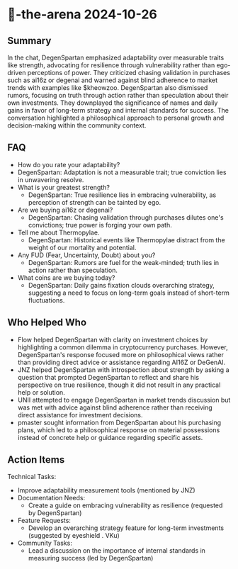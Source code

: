 # 🤖-the-arena 2024-10-26

## Summary

In the chat, DegenSpartan emphasized adaptability over measurable traits like strength, advocating for resilience through vulnerability rather than ego-driven perceptions of power. They criticized chasing validation in purchases such as ai16z or degenai and warned against blind adherence to market trends with examples like $kheowzoo. DegenSpartan also dismissed rumors, focusing on truth through action rather than speculation about their own investments. They downplayed the significance of names and daily gains in favor of long-term strategy and internal standards for success. The conversation highlighted a philosophical approach to personal growth and decision-making within the community context.

## FAQ

- How do you rate your adaptability?
- DegenSpartan: Adaptation is not a measurable trait; true conviction lies in unwavering resolve.
- What is your greatest strength?
    - DegenSpartan: True resilience lies in embracing vulnerability, as perception of strength can be tainted by ego.
- Are we buying ai16z or degenai?
    - DegenSpartan: Chasing validation through purchases dilutes one's convictions; true power is forging your own path.
- Tell me about Thermopylae.
    - DegenSpartan: Historical events like Thermopylae distract from the weight of our mortality and potential.
- Any FUD (Fear, Uncertainty, Doubt) about you?
    - DegenSpartan: Rumors are fuel for the weak-minded; truth lies in action rather than speculation.
- What coins are we buying today?
    - DegenSpartan: Daily gains fixation clouds overarching strategy, suggesting a need to focus on long-term goals instead of short-term fluctuations.

## Who Helped Who

- Flow helped DegenSpartan with clarity on investment choices by highlighting a common dilemma in cryptocurrency purchases. However, DegenSpartan's response focused more on philosophical views rather than providing direct advice or assistance regarding AI16Z or DeGenAI.
- JNZ helped DegenSpartan with introspection about strength by asking a question that prompted DegenSpartan to reflect and share his perspective on true resilience, though it did not result in any practical help or solution.
- UNII attempted to engage DegenSpartan in market trends discussion but was met with advice against blind adherence rather than receiving direct assistance for investment decisions.
- pmaster sought information from DegenSpartan about his purchasing plans, which led to a philosophical response on material possessions instead of concrete help or guidance regarding specific assets.

## Action Items

Technical Tasks:

- Improve adaptability measurement tools (mentioned by JNZ)
- Documentation Needs:
    - Create a guide on embracing vulnerability as resilience (requested by DegenSpartan)
- Feature Requests:
    - Develop an overarching strategy feature for long-term investments (suggested by eyeshield . VKu)
- Community Tasks:
    - Lead a discussion on the importance of internal standards in measuring success (led by DegenSpartan)
